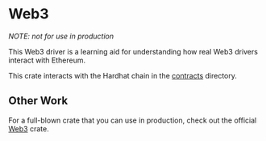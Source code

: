 # Web3

_NOTE: not for use in production_

This Web3 driver is a learning aid for understanding how real Web3 drivers interact with Ethereum.

This crate interacts with the Hardhat chain in the [contracts](../contracts) directory.

## Other Work

For a full-blown crate that you can use in production, check out the official [Web3](https://github.com/tomusdrw/rust-web3) crate.

